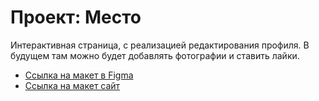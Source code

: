 # Проект: Место

Интерактивная страница, с реализацией  редактирования профиля.
В будущем там можно будет добавлять фотографии и ставить лайки.

* [Ссылка на макет в Figma](https://www.figma.com/file/2cn9N9jSkmxD84oJik7xL7/JavaScript.-Sprint-4?node-id=0%3A1)
* [Ссылка на макет сайт](https://nata-naumova.github.io/mesto/)
